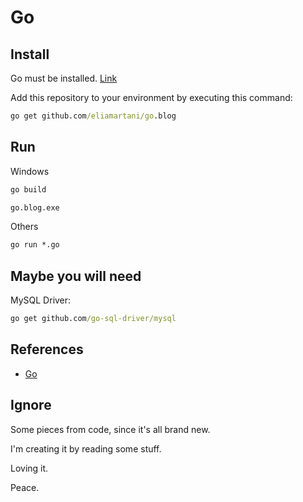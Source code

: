 # Go

## Install

Go must be installed. [Link](https://golang.org/)

Add this repository to your environment by executing this command:

```cmd
go get github.com/eliamartani/go.blog
```

## Run

Windows

```cmd
go build

go.blog.exe
```

Others

```cmd
go run *.go
```

## Maybe you will need

MySQL Driver:

```cmd
go get github.com/go-sql-driver/mysql
```

## References

- [Go](GO.md)

## Ignore

Some pieces from code, since it's all brand new.

I'm creating it by reading some stuff.

Loving it.

Peace.
